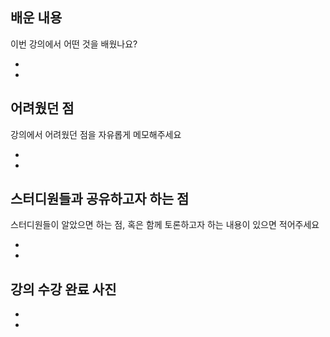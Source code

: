 ## 배운 내용

이번 강의에서 어떤 것을 배웠나요?

- 
- 

## 어려웠던 점

강의에서 어려웠던 점을 자유롭게 메모해주세요

-
-

## 스터디원들과 공유하고자 하는 점

스터디원들이 알았으면 하는 점, 혹은 함께 토론하고자 하는 내용이 있으면 적어주세요

-
-

## 강의 수강 완료 사진

-
-